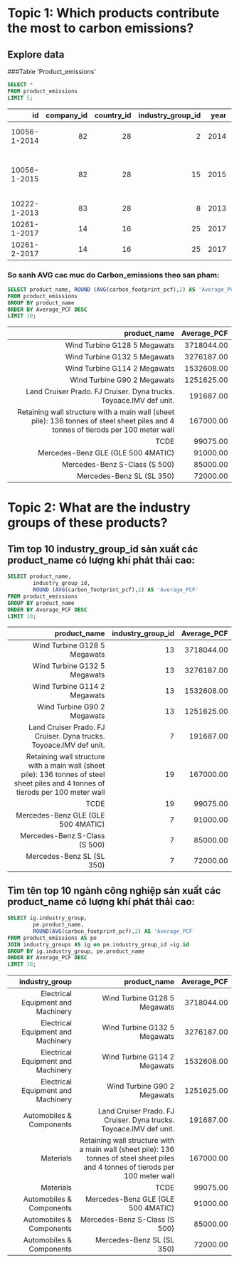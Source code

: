 # Topic 1: Which products contribute the most to carbon emissions?
## Explore data
###Table 'Product_emissions'
```SQL
SELECT *
FROM product_emissions
LIMIT 5;
```
| id           | company_id | country_id | industry_group_id | year | product_name                                                    | weight_kg | carbon_footprint_pcf | upstream_percent_total_pcf | operations_percent_total_pcf | downstream_percent_total_pcf | 
| -----------: | ---------: | ---------: | ----------------: | ---: | --------------------------------------------------------------: | --------: | -------------------: | -------------------------: | ---------------------------: | ---------------------------: | 
| 10056-1-2014 | 82         | 28         | 2                 | 2014 | Frosted Flakes(R) Cereal                                        | 0.7485    | 2                    | 57.50                      | 30.00                        | 12.50                        | 
| 10056-1-2015 | 82         | 28         | 15                | 2015 | "Frosted Flakes, 23 oz, produced in Lancaster, PA (one carton)" | 0.7485    | 2                    | 57.50                      | 30.00                        | 12.50                        | 
| 10222-1-2013 | 83         | 28         | 8                 | 2013 | Office Chair                                                    | 20.68     | 73                   | 80.63                      | 17.36                        | 2.01                         | 
| 10261-1-2017 | 14         | 16         | 25                | 2017 | Multifunction Printers                                          | 110       | 1488                 | 30.65                      | 5.51                         | 63.84                        | 
| 10261-2-2017 | 14         | 16         | 25                | 2017 | Multifunction Printers                                          | 110       | 1818                 | 25.08                      | 4.51                         | 70.41                        | 
### So sanh AVG cac muc do Carbon_emissions theo san pham:
```SQL
SELECT product_name, ROUND (AVG(carbon_footprint_pcf),2) AS 'Average_PCF'
FROM product_emissions
GROUP BY product_name
ORDER BY Average_PCF DESC
LIMIT 10;
```
| product_name                                                                                                                       | Average_PCF | 
| ---------------------------------------------------------------------------------------------------------------------------------: | ----------: | 
| Wind Turbine G128 5 Megawats                                                                                                       | 3718044.00  | 
| Wind Turbine G132 5 Megawats                                                                                                       | 3276187.00  | 
| Wind Turbine G114 2 Megawats                                                                                                       | 1532608.00  | 
| Wind Turbine G90 2 Megawats                                                                                                        | 1251625.00  | 
| Land Cruiser Prado. FJ Cruiser. Dyna trucks. Toyoace.IMV def unit.                                                                 | 191687.00   | 
| Retaining wall structure with a main wall (sheet pile): 136 tonnes of steel sheet piles and 4 tonnes of tierods per 100 meter wall | 167000.00   | 
| TCDE                                                                                                                               | 99075.00    | 
| Mercedes-Benz GLE (GLE 500 4MATIC)                                                                                                 | 91000.00    | 
| Mercedes-Benz S-Class (S 500)                                                                                                      | 85000.00    | 
| Mercedes-Benz SL (SL 350)                                                                                                          | 72000.00    | 

# Topic 2:  What are the industry groups of these products?
## Tìm top 10 industry_group_id sản xuất các product_name có lượng khí phát thải cao:
```SQL
SELECT product_name,
	    industry_group_id,
	    ROUND (AVG(carbon_footprint_pcf),2) AS 'Average_PCF'
FROM product_emissions
GROUP BY product_name
ORDER BY Average_PCF DESC
LIMIT 10;
```
| product_name                                                                                                                       | industry_group_id | Average_PCF | 
| ---------------------------------------------------------------------------------------------------------------------------------: | ----------------: | ----------: | 
| Wind Turbine G128 5 Megawats                                                                                                       | 13                | 3718044.00  | 
| Wind Turbine G132 5 Megawats                                                                                                       | 13                | 3276187.00  | 
| Wind Turbine G114 2 Megawats                                                                                                       | 13                | 1532608.00  | 
| Wind Turbine G90 2 Megawats                                                                                                        | 13                | 1251625.00  | 
| Land Cruiser Prado. FJ Cruiser. Dyna trucks. Toyoace.IMV def unit.                                                                 | 7                 | 191687.00   | 
| Retaining wall structure with a main wall (sheet pile): 136 tonnes of steel sheet piles and 4 tonnes of tierods per 100 meter wall | 19                | 167000.00   | 
| TCDE                                                                                                                               | 19                | 99075.00    | 
| Mercedes-Benz GLE (GLE 500 4MATIC)                                                                                                 | 7                 | 91000.00    | 
| Mercedes-Benz S-Class (S 500)                                                                                                      | 7                 | 85000.00    | 
| Mercedes-Benz SL (SL 350)                                                                                                          | 7                 | 72000.00    | 
## Tìm tên top 10 ngành công nghiệp sản xuất các product_name có lượng khí phát thải cao:
```SQL
SELECT ig.industry_group, 
		pe.product_name, 
		ROUND(AVG(carbon_footprint_pcf),2) AS 'Average_PCF'
FROM product_emissions AS pe
JOIN industry_groups AS ig on pe.industry_group_id =ig.id
GROUP BY ig.industry_group, pe.product_name
ORDER BY Average_PCF DESC
LIMIT 10;
```
| industry_group                     | product_name                                                                                                                       | Average_PCF | 
| ---------------------------------: | ---------------------------------------------------------------------------------------------------------------------------------: | ----------: | 
| Electrical Equipment and Machinery | Wind Turbine G128 5 Megawats                                                                                                       | 3718044.00  | 
| Electrical Equipment and Machinery | Wind Turbine G132 5 Megawats                                                                                                       | 3276187.00  | 
| Electrical Equipment and Machinery | Wind Turbine G114 2 Megawats                                                                                                       | 1532608.00  | 
| Electrical Equipment and Machinery | Wind Turbine G90 2 Megawats                                                                                                        | 1251625.00  | 
| Automobiles & Components           | Land Cruiser Prado. FJ Cruiser. Dyna trucks. Toyoace.IMV def unit.                                                                 | 191687.00   | 
| Materials                          | Retaining wall structure with a main wall (sheet pile): 136 tonnes of steel sheet piles and 4 tonnes of tierods per 100 meter wall | 167000.00   | 
| Materials                          | TCDE                                                                                                                               | 99075.00    | 
| Automobiles & Components           | Mercedes-Benz GLE (GLE 500 4MATIC)                                                                                                 | 91000.00    | 
| Automobiles & Components           | Mercedes-Benz S-Class (S 500)                                                                                                      | 85000.00    | 
| Automobiles & Components           | Mercedes-Benz SL (SL 350)                                                                                                          | 72000.00    | 
